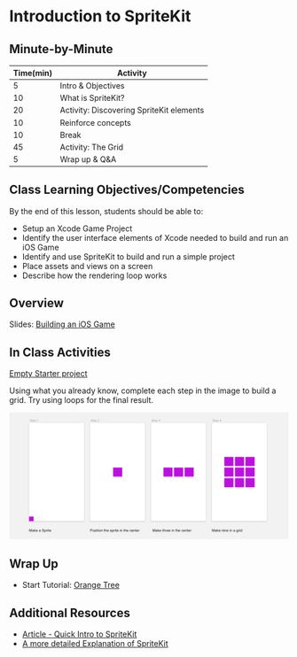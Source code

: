 # Introduction to SpriteKit

## Minute-by-Minute

| **Time(min)** | **Activity**                             |
| ------------- | ---------------------------              |
| 5             | Intro & Objectives                       |
| 10            | What is SpriteKit?                       |
| 20            | Activity: Discovering SpriteKit elements |
| 10            | Reinforce concepts                       |
| 10            | Break                                    |
| 45            | Activity: The Grid                       |
| 5             | Wrap up & Q&A                            |

## Class Learning Objectives/Competencies
By the end of this lesson, students should be able to:

- Setup an Xcode Game Project
- Identify the user interface elements of Xcode needed to build and run an iOS Game
- Identify and use SpriteKit to build and run a simple project
- Place assets and views on a screen
- Describe how the rendering loop works

## Overview

Slides: [Building an iOS Game](https://docs.google.com/presentation/d/17AR52Hkqp1Lid4BohnvcHnZJ5cK3w1j7yusMJQkaRKI/edit?usp=sharing)

## In Class Activities

[Empty Starter project](https://github.com/Product-College-Labs/Game-Starter-Empty/tree/master)

Using what you already know, complete each step in the image to build a grid. Try using loops for the final result.

![The Grid](assets/thegrid.png)

## Wrap Up
- Start Tutorial: [Orange Tree](https://www.makeschool.com/academy/track/learn-to-clone-angry-birds-with-spritekit-and-swift-4)


## Additional Resources
- [Article - Quick Intro to SpriteKit](https://hackernoon.com/swift-spritekit-basics-94b1798ab639)
- [A more detailed Explanation of SpriteKit](https://code.tutsplus.com/tutorials/introducing-spritekit--cms-28648)
